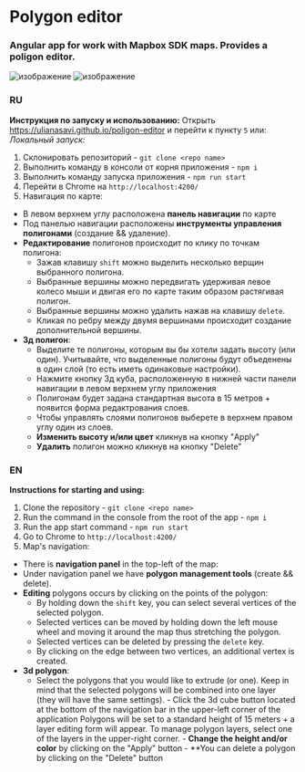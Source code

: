# Polygon editor
### Angular app for work with Mapbox SDK maps. Provides a poligon editor.
![изображение](https://github.com/UlianaSavi/poligon-editor/assets/105851981/29032379-c7e6-4638-9430-85110a4a99d1)
![изображение](https://github.com/UlianaSavi/poligon-editor/assets/105851981/24281a69-f172-487a-a491-54fb050ba8c5)



### RU

**Инструкция по запуску и использованию:**
Открыть https://ulianasavi.github.io/poligon-editor и перейти к пункту `5` или:
*Локальный запуск:*
1) Склонировать репозиторий - `git clone <repo name>`
2) Выполнить команду в консоли от корня приложения - `npm i`
3) Выполнить команду запуска приложения - `npm run start`
4) Перейти в Chrome на `http://localhost:4200/`
5) Навигация по карте:
  - В левом верхнем углу расположена **панель навигации** по карте
  - Под панелью навигации расположены **инструменты управления полигонами** (создание && удаление).
  - **Редактирование** полигонов происходит по клику по точкам полигона:
    - Зажав клавишу `shift` можно выделить несколько верщин выбранного полигона.
    - Выбранные вершины можно передвигать удерживая левое колесо мыши и двигая его по карте таким образом растягивая полигон.
    - Выбранные вершины можно удалить нажав на клавишу `delete`.
    - Кликая по ребру между двумя вершинами происходит создание дополнительной вершины.
  - **3д полигон**:
      - Выделите те полигоны, которым вы бы хотели задать высоту (или один). Учитывайте, что выделенные полигоны будут объеденены в один слой (то есть иметь одинаковые настройки).
      - Нажмите кнопку 3д куба, расположенную в нижней части панели навигации в левом верхнем углу приложения
      - Полигонам будет задана стандартная высота в 15 метров + появится форма редактрования слоев.
      - Чтобы управлять слоями полигонов выберете в верхнем правом углу один из слоев.
      - **Изменить высоту и/или цвет** кликнув на кнопку "Apply" 
      - **Удалить** полигон можно кликнув на кнопку "Delete"

### EN

**Instructions for starting and using:**

1) Clone the repository - `git clone <repo name>`
2) Run the command in the console from the root of the app - `npm i`
3) Run the app start command - `npm run start`
4) Go to Chrome to `http://localhost:4200/`
5) Map's navigation:
  - There is **navigation panel** in the top-left of the map:
  - Under navigation panel we have **polygon management tools** (create && delete).
  - **Editing** polygons occurs by clicking on the points of the polygon:
    - By holding down the `shift` key, you can select several vertices of the selected polygon.
    - Selected vertices can be moved by holding down the left mouse wheel and moving it around the map thus stretching the polygon.
    - Selected vertices can be deleted by pressing the `delete` key.
    - By clicking on the edge between two vertices, an additional vertex is created.
  - **3d polygon**:
    - Select the polygons that you would like to extrude (or one). Keep in mind that the selected polygons will be combined into one layer (they will have the same settings).
          - Click the 3d cube button located at the bottom of the navigation bar in the upper-left corner of the application
           Polygons will be set to a standard height of 15 meters + a layer editing form will appear.
           To manage polygon layers, select one of the layers in the upper-right corner.
          - **Change the height and/or color** by clicking on the "Apply" button 
          - **You can delete a polygon by clicking on the "Delete" button

